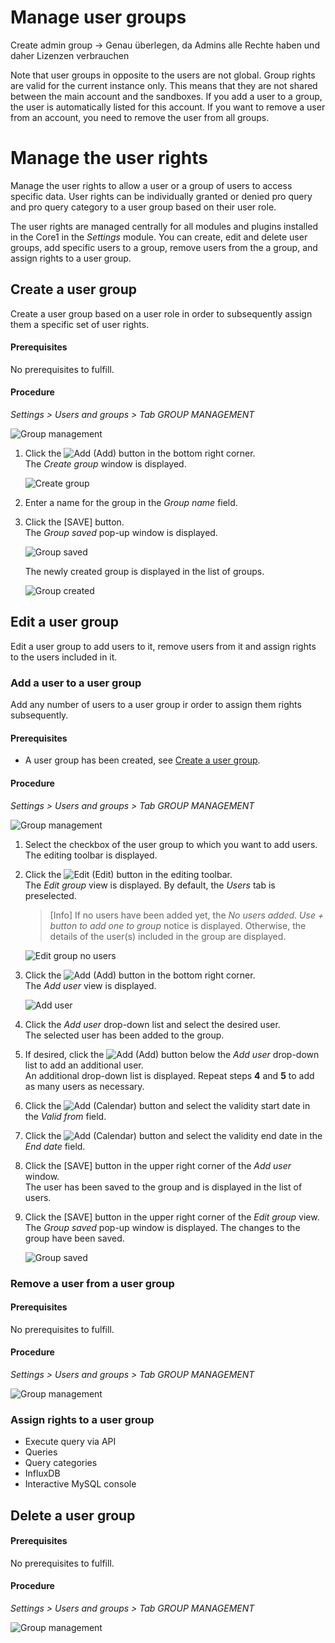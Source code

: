 # Manage user groups

Create admin group ->  Genau überlegen, da Admins alle Rechte haben und daher Lizenzen verbrauchen

Note that user groups in opposite to the users are not global. Group rights are valid for the current instance only. This means that they are not shared between the main account and the sandboxes. 
If you add a user to a group, the user is automatically listed for this account. If you want to remove a user from an account, you need to remove the user from all groups.



# Manage the user rights

Manage the user rights to allow a user or a group of users to access specific data. User rights can be individually granted or denied pro query and pro query category to a user group based on their user role. 



[comment]: <> (Stimmt das so? Check andere Folders mit Julian: InfluxDB, Interactive MySQL console.)

The user rights are managed centrally for all modules and plugins installed in the Core1 in the *Settings* module. You can create, edit and delete user groups, add specific users to a group, remove users from the a group, and assign rights to a user group.


## Create a user group

Create a user group based on a user role in order to subsequently assign them a specific set of user rights.

#### Prerequisites

No prerequisites to fulfill.

#### Procedure

*Settings > Users and groups > Tab GROUP MANAGEMENT*

![Group management](../../Assets/Screenshots/DatabaseAndReporting/GroupManagement.png "[Group management]")

1. Click the ![Add](../../Assets/Icons/Plus01.png "[Add]") (Add) button in the bottom right corner.    
    The *Create group* window is displayed.

    ![Create group](../../Assets/Screenshots/DatabaseAndReporting/CreateGroup.png "[Create group]")

2. Enter a name for the group in the *Group name* field.

3. Click the [SAVE] button.   
    The *Group saved* pop-up window is displayed.
    
    ![Group saved](../../Assets/Screenshots/DatabaseAndReporting/GroupSaved.png "[Group saved]")

    The newly created group is displayed in the list of groups.

    ![Group created](../../Assets/Screenshots/DatabaseAndReporting/GroupCreated.png "[Group created]")
 

## Edit a user group

Edit a user group to add users to it, remove users from it and assign rights to the users included in it. 

### Add a user to a user group

Add any number of users to a user group ir order to assign them rights subsequently.

#### Prerequisites


- A user group has been created, see [Create a user group](#create-a-user-group).

#### Procedure

*Settings > Users and groups > Tab GROUP MANAGEMENT*

![Group management](../../Assets/Screenshots/DatabaseAndReporting/GroupCreated.png "[Group management]")

1. Select the checkbox of the user group to which you want to add users.   
    The editing toolbar is displayed.

2. Click the ![Edit](../../Assets/Icons/Edit01.png "[Edit]") (Edit) button in the editing toolbar.    
    The *Edit group* view is displayed. By default, the *Users* tab is preselected.

    > [Info] If no users have been added yet, the *No users added. Use + button to add one to group* notice is displayed. Otherwise, the details of the user(s) included in the group are displayed.

    ![Edit group no users](../../Assets/Screenshots/DatabaseAndReporting/EditGroupNoUsers.png "[Edit group no users]")

3. Click the ![Add](../../Assets/Icons/Plus01.png "[Add]") (Add) button in the bottom right corner.    
    The *Add user* view is displayed.

    ![Add user](../../Assets/Screenshots/DatabaseAndReporting/AddUser.png "[Add user]")

4. Click the *Add user* drop-down list and select the desired user.   
    The selected user has been added to the group.

5. If desired, click the ![Add](../../Assets/Icons/Plus05.png "[Add]") (Add) button below the *Add user* drop-down list to add an additional user.   
    An additional drop-down list is displayed. Repeat steps **4** and **5** to add as many users as necessary.

6. Click the ![Add](../../Assets/Icons/Plus05.png "[Add]")  (Calendar) button and select the validity start date in the *Valid from* field.  

7. Click the ![Add](../../Assets/Icons/Plus05.png "[Add]")  (Calendar) button and select the validity end date in the *End date* field.

8. Click the [SAVE] button in the upper right corner of the *Add user* window.  
    The user has been saved to the group and is displayed in the list of users.

9. Click the [SAVE] button in the upper right corner of the *Edit group* view.   
    The *Group saved* pop-up window is displayed. The changes to the group have been saved.

    ![Group saved](../../Assets/Screenshots/DatabaseAndReporting/GroupSaved.png "[Group saved]")


### Remove a user from a user group

#### Prerequisites

No prerequisites to fulfill.

#### Procedure

*Settings > Users and groups > Tab GROUP MANAGEMENT*

![Group management](../../Assets/Screenshots/DatabaseAndReporting/GroupCreated.png "[Group management]")

### Assign rights to a user group

- Execute query via API 
- Queries 
- Query categories 
- InfluxDB 
- Interactive MySQL console 

## Delete a user group

#### Prerequisites

No prerequisites to fulfill.

#### Procedure

*Settings > Users and groups > Tab GROUP MANAGEMENT*

![Group management](../../Assets/Screenshots/DatabaseAndReporting/GroupManagement.png "[Group management]")
